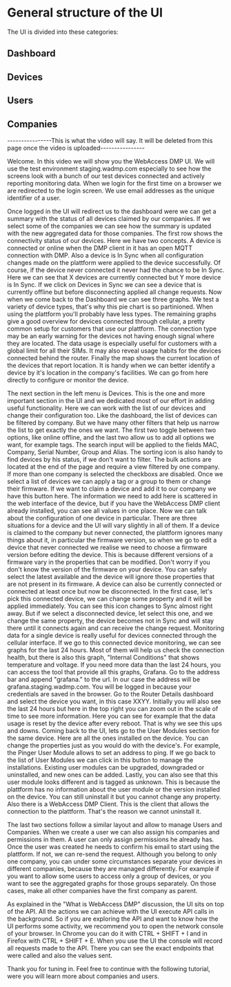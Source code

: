 # General structure of the UI

<HERE THE VIDEO>

The UI is divided into these categories:
## Dashboard
## Devices
## Users
## Companies


----------------This is what the video will say. It will be deleted from this page once the video is uploaded----------------

Welcome. In this video we will show you the WebAccess DMP UI. We will use the test environment staging.wadmp.com especially to see how the screens look with a bunch of our test devices connected and actively reporting monitoring data.
When we login for the first time on a browser we are redirected to the login screen. We use email addresses as the unique identifier of a user.

Once logged in the UI will redirect us to the dashboard were we can get a summary with the status of all devices claimed by our companies. If we select some of the companies we can see how the summary is updated with the new aggregated data for those companies.
The first row shows the connectivity status of our devices. Here we have two concepts. A device is connected or online when the DMP client in it has an open MQTT connection with DMP. Also a device is In Sync when all configuration changes made on the plattform were applied to the device successfully. Of course, if the device never connected it never had the chance to be In Sync. Here we can see that X devices are currently connected but Y more device is In Sync. If we click on Devices in Sync we can see a device that is currently offline but before disconnecting applied all change requests.
Now when we come back to the Dashboard we can see three graphs. We test a variety of device types, that's why this pie chart is so partinioned. When using the plattform you'll probably have less types. The remaining graphs give a good overview for devices connected through cellular, a pretty common setup for customers that use our plattform. The connection type may be an early warning for the devices not having enough signal where they are located. The data usage is especially useful for customers with a global limit for all their SIMs. It may also reveal usage habits for the devices connected behind the router.
Finally the map shows the current location of the devices that report location. It is handy when we can better identify a device by it's location in the company's facilities. We can go from here directly to configure or monitor the device.

The next section in the left menu is Devices. This is the one and more important section in the UI and we dedicated most of our effort in adding useful functionality. Here we can work with the list of our devices and change their configuration too. Like the dashboard, the list of devices can be filtered by company. But we have many other filters that help us narrow the list to get exactly the ones we want. The first two toggle between two options, like online offline, and the last two allow us to add all options we want, for example tags. The search input will be applied to the fields MAC, Company, Serial Number, Group and Alias.
The sorting icon is also handy to find devices by his status, if we don't want to filter.
The bulk actions are located at the end of the page and require a view filtered by one company. If more than one company is selected the checkboxs are disabled. Once we select a list of devices we can apply a tag or a group to them or change their firmware.
If we want to claim a device and add it to our company we have this button here. The information we need to add here is scattered in the web interface of the device, but if you have the WebAccess DMP client already installed, you can see all values in one place.
Now we can talk about the configuration of one device in particular. There are three situations for a device and the UI will vary slightly in all of them. If a device is claimed to the company but never connected, the plattform ignores many things about it, in particular the firmware version, so when we go to edit a device that never connected we realise we need to choose a firmware version before editing the device. This is because different versions of a firmware vary in the properties that can be modified. Don't worry if you don't know the version of the firmware on your device. You can safely select the latest available and the device will ignore those properties that are not present in its firmware. A device can also be currently connected or connected at least once but now be disconnected. In the first case, let's pick this connected device, we can change some property and it will be applied immediately. You can see this icon changes to Sync almost right away. But if we select a disconnected device, let select this one, and we change the same property, the device becomes not in Sync and will stay there until it connects again and can receive the change request.
Monitoring data for a single device is really useful for devices connected through the cellular interface. If we go to this connected device monitoring, we can see graphs for the last 24 hours. Most of them will help us check the connection health, but there is also this graph, "Internal Conditions" that shows temperature and voltage.
If you need more data than the last 24 hours, you can access the tool that provide all this graphs, Grafana. Go to the address bar and append "grafana." to the url. In our case the address will be grafana.staging.wadmp.com. You will be logged in because your credentials are saved in the browser. Go to the Router Details dashboard and select the device you want, in this case XXYY. Initially you will also see the last 24 hours but here in the top right you can zoom out in the scale of time to see more information. Here you can see for example that the data usage is reset by the device after every reboot. That is why we see this ups and downs.
Coming back to the UI, lets go to the User Modules section for the same device. Here are all the ones installed on the device. You can change the properties just as you would do with the device's. For example, the Pinger User Module allows to set an address to ping. If we go back to the list of User Modules we can click in this button to manage the installations. Existing user modules can be upgraded, downgraded or uninstalled, and new ones can be added. Lastly, you can also see that this user module looks different and is tagged as unknown. This is because the plattform has no information about the user module or the version installed on the device. You can still uninstall it but you cannot change any property. Also there is a WebAccess DMP Client. This is the client that allows the connection to the plattform. That's the reason we cannot uninstall it.

The last two sections follow a similar layout and allow to manage Users and Companies. When we create a user we can also assign his companies and permissions in them. A user can only assign permissions he already has. Once the user was created he needs to confirm his email to start using the plattform. If not, we can re-send the request.
Although you belong to only one company, you can under some circumstances separate your devices in different companies, because they are managed differently. For example if you want to allow some users to access only a group of devices, or you want to see the aggregated graphs for those groups separately. On those cases, make all other companies have the first company as parent.

As explained in the "What is WebAccess DMP" discussion, the UI sits on top of the API. All the actions we can achieve with the UI execute API calls in the background.
So if you are exploring the API and want to know how the UI performs some activity, we recommend you to open the network console of your browser. In Chrome you can do it with CTRL + SHIFT + I and in Firefox with CTRL + SHIFT + E. When you use the UI the console will record all requests made to the API. There you can see the exact endpoints that were called and also the values sent.

Thank you for tuning in. Feel free to continue with the following tutorial, were you will learn more about companies and users.